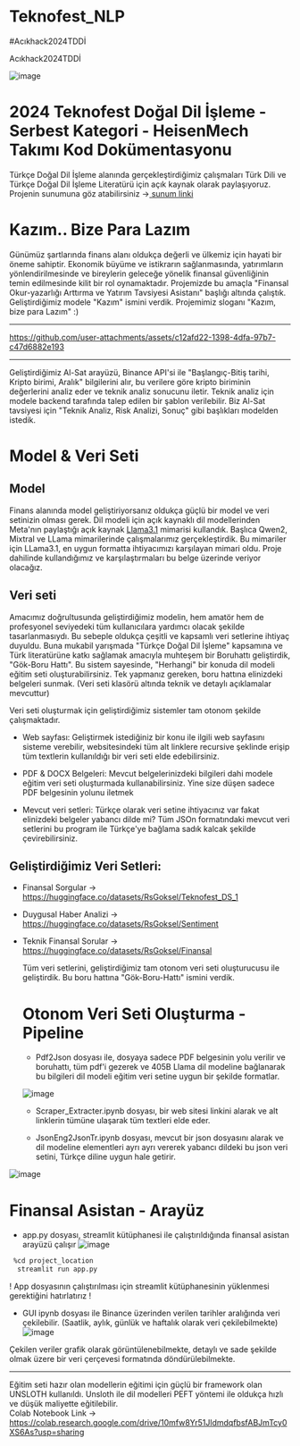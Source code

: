 # Teknofest_NLP
#Acıkhack2024TDDİ

Acıkhack2024TDDİ

![image](https://github.com/user-attachments/assets/706811e9-95de-49ab-8098-2ee73932beb3)

# 2024 Teknofest Doğal Dil İşleme - Serbest Kategori - HeisenMech Takımı Kod Dokümentasyonu

Türkçe Doğal Dil İşleme alanında gerçekleştirdiğimiz çalışmaları Türk Dili ve Türkçe Doğal Dil İşleme Literatürü için açık kaynak olarak paylaşıyoruz. 
Projenin sunumuna göz atabilirsiniz ->[ sunum linki](https://www.canva.com/design/DAGLXYyGpM0/fBd43zF1jDLFzCSVUExoZw/edit?utm_content=DAGLXYyGpM0&utm_campaign=designshare&utm_medium=link2&utm_source=sharebutton)

# Kazım.. Bize Para Lazım

Günümüz şartlarında finans alanı oldukça değerli ve ülkemiz için hayati bir öneme sahiptir. Ekonomik büyüme ve istikrarın sağlanmasında, yatırımların yönlendirilmesinde ve bireylerin geleceğe yönelik finansal güvenliğinin temin edilmesinde kilit bir rol oynamaktadır. Projemizde bu amaçla "Finansal Okur-yazarlığı Arttırma ve Yatırım Tavsiyesi Asistanı" başlığı altında çalıştık. Geliştirdiğimiz modele "Kazım" ismini verdik. 
Projemimiz sloganı "Kazım, bize para Lazım" :)
________________________________________________________________

https://github.com/user-attachments/assets/c12afd22-1398-4dfa-97b7-c47d6882e193

________________________________________________________________

Geliştirdiğimiz Al-Sat arayüzü, Binance API'si ile "Başlangıç-Bitiş tarihi, Kripto birimi, Aralık" bilgilerini alır, bu verilere göre kripto biriminin değerlerini analiz eder ve teknik analiz sonucunu iletir.
Teknik analiz için modele backend tarafında talep edilen bir şablon verilebilir. Biz Al-Sat tavsiyesi için "Teknik Analiz, Risk Analizi, Sonuç" gibi başlıkları modelden istedik. 

# Model & Veri Seti

## Model

Finans alanında model geliştiriyorsanız oldukça güçlü bir model ve veri setinizin olması gerek. Dil modeli için açık kaynaklı dil modellerinden Meta'nın paylaştığı açık kaynak [Llama3.1](https://llama.meta.com/) mimarisi kullandık. Başlıca Qwen2, Mixtral ve LLama mimarilerinde çalışmalarımız gerçekleştirdik. Bu mimariler için LLama3.1, en uygun formatta ihtiyacımızı karşılayan mimari oldu. Proje dahilinde kullandığımız ve karşılaştırmaları bu belge üzerinde veriyor olacağız. 

## Veri seti

Amacımız doğrultusunda geliştirdiğimiz modelin, hem amatör hem de profesyonel seviyedeki tüm kullanıcılara yardımcı olacak şekilde tasarlanmasıydı. Bu sebeple oldukça çeşitli ve kapsamlı veri setlerine ihtiyaç duyuldu. Buna mukabil yarışmada "Türkçe Doğal Dil İşleme" kapsamına ve Türk literatürüne katkı sağlamak amacıyla muhteşem bir Boruhattı geliştirdik, "Gök-Boru Hattı". Bu sistem sayesinde, "Herhangi" bir konuda dil modeli eğitim seti oluşturabilirsiniz. Tek yapmanız gereken, boru hattına elinizdeki belgeleri sunmak. (Veri seti klasörü altında teknik ve detaylı açıklamalar mevcuttur)

Veri seti oluşturmak için geliştirdiğimiz sistemler tam otonom şekilde çalışmaktadır.  

* Web sayfası: Geliştirmek istediğiniz bir konu ile ilgili web sayfasını sisteme verebilir, websitesindeki tüm alt linklere recursive şeklinde erişip tüm textlerin kullanıldığı bir veri seti elde edebilirsiniz.
  
* PDF & DOCX Belgeleri: Mevcut belgelerinizdeki bilgileri dahi modele eğitim veri seti oluşturmada kullanabilirsiniz. Yine size düşen sadece PDF belgesinin yolunu iletmek

* Mevcut veri setleri: Türkçe olarak veri setine ihtiyacınız var fakat elinizdeki belgeler yabancı dilde mi? Tüm JSOn formatındaki mevcut veri setlerini bu program ile Türkçe'ye bağlama sadık kalcak şekilde çevirebilirsiniz.


## Geliştirdiğimiz Veri Setleri:

* Finansal Sorgular -> https://huggingface.co/datasets/RsGoksel/Teknofest_DS_1
* Duygusal Haber Analizi -> https://huggingface.co/datasets/RsGoksel/Sentiment
* Teknik Finansal Sorular -> https://huggingface.co/datasets/RsGoksel/Finansal

  Tüm veri setlerini, geliştirdiğimiz tam otonom veri seti oluşturucusu ile geliştirdik. Bu boru hattına "Gök-Boru-Hattı" ismini verdik.

  # Otonom Veri Seti Oluşturma - Pipeline
  * Pdf2Json dosyası ile, dosyaya sadece PDF belgesinin yolu verilir ve boruhattı, tüm pdf'i gezerek ve 405B Llama dil modeline bağlanarak bu bilgileri dil modeli eğitim veri setine uygun bir şekilde formatlar.
    
   ![image](https://github.com/user-attachments/assets/97a7bec0-d2a4-4f7f-a136-876e78de3bf3)

  * Scraper_Extracter.ipynb dosyası, bir web sitesi linkini alarak ve alt linklerin tümüne ulaşarak tüm textleri elde eder.
 
  * JsonEng2JsonTr.ipynb dosyası, mevcut bir json dosyasını alarak ve dil modeline elementleri ayrı ayrı vererek yabancı dildeki bu json veri setini, Türkçe diline uygun hale getirir.

![image](https://github.com/user-attachments/assets/89a2310e-f5dc-4661-8b79-3d7d55d1388c)

   
  # Finansal Asistan - Arayüz

  * app.py dosyası, streamlit kütüphanesi ile çalıştırıldığında finansal asistan arayüzü çalışır
 ![image](https://github.com/user-attachments/assets/f391bdc9-f53a-46de-bb56-52ed0e6c7a6e)
  ```bash
   %cd project_location
    streamlit run app.py
   ```
! App dosyasının çalıştırılması için streamlit kütüphanesinin yüklenmesi gerektiğini hatırlatırız !
     
  * GUI ipynb dosyası ile Binance üzerinden verilen tarihler aralığında veri çekilebilir. (Saatlik, aylık, günlük ve haftalık olarak veri çekilebilmekte)
   ![image](https://github.com/user-attachments/assets/673665d4-8935-40b9-9f85-0bc7579ea3bd)

Çekilen veriler grafik olarak görüntülenebilmekte, detaylı ve sade şekilde olmak üzere bir veri çerçevesi formatında döndürülebilmekte.

________________________________________________________

Eğitim seti hazır olan modellerin eğitimi için güçlü bir framework olan UNSLOTH kullanıldı. Unsloth ile dil modelleri PEFT yöntemi ile oldukça hızlı ve düşük maliyette eğitilebilir.    
Colab Notebook Link -> https://colab.research.google.com/drive/10mfw8Yr51JldmdqfbsfABJmTcy0XS6As?usp=sharing
  

